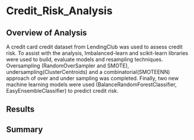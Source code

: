 # Credit_Risk_Analysis
## Overview of Analysis
A credit card credit dataset from LendingClub was used to assess credit risk.  To assist with the analysis, Imbalanced-learn and scikit-learn libraries were used to build, evaluate models and resampling techniques.  Oversampling (RandomOverSampler and SMOTE), undersampling(ClusterCentroids) and a combinatorial(SMOTEENN) approach of over and under sampling was completed.  Finally, two new machine learning models were used (BalanceRandomForestClassifier, EasyEnsembleClassifier) to predict credit risk.  

## Results
## Summary
